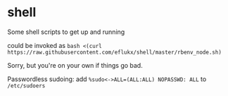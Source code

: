 shell
=====

Some shell scripts to get up and running

could be invoked as `bash <(curl https://raw.githubusercontent.com/eflukx/shell/master/rbenv_node.sh)`

Sorry, but you're on your own if things go bad.

Passwordless sudoing:
add `%sudo<->ALL=(ALL:ALL) NOPASSWD: ALL` to `/etc/sudoers`
